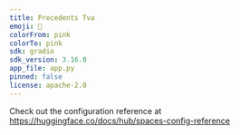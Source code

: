 ```yaml
---
title: Precedents Tva
emoji: 💩
colorFrom: pink
colorTo: pink
sdk: gradio
sdk_version: 3.16.0
app_file: app.py
pinned: false
license: apache-2.0
---
```


Check out the configuration reference at https://huggingface.co/docs/hub/spaces-config-reference
